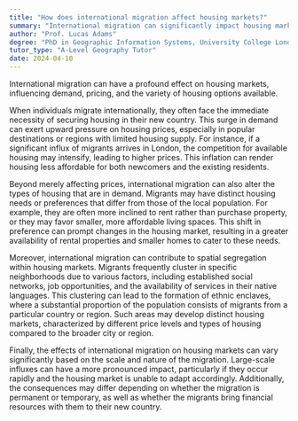 ```yaml
---
title: "How does international migration affect housing markets?"
summary: "International migration can significantly impact housing markets by influencing demand, prices, and the types of housing available."
author: "Prof. Lucas Adams"
degree: "PhD in Geographic Information Systems, University College London"
tutor_type: "A-Level Geography Tutor"
date: 2024-04-10
---
```


International migration can have a profound effect on housing markets, influencing demand, pricing, and the variety of housing options available.

When individuals migrate internationally, they often face the immediate necessity of securing housing in their new country. This surge in demand can exert upward pressure on housing prices, especially in popular destinations or regions with limited housing supply. For instance, if a significant influx of migrants arrives in London, the competition for available housing may intensify, leading to higher prices. This inflation can render housing less affordable for both newcomers and the existing residents.

Beyond merely affecting prices, international migration can also alter the types of housing that are in demand. Migrants may have distinct housing needs or preferences that differ from those of the local population. For example, they are often more inclined to rent rather than purchase property, or they may favor smaller, more affordable living spaces. This shift in preference can prompt changes in the housing market, resulting in a greater availability of rental properties and smaller homes to cater to these needs.

Moreover, international migration can contribute to spatial segregation within housing markets. Migrants frequently cluster in specific neighborhoods due to various factors, including established social networks, job opportunities, and the availability of services in their native languages. This clustering can lead to the formation of ethnic enclaves, where a substantial proportion of the population consists of migrants from a particular country or region. Such areas may develop distinct housing markets, characterized by different price levels and types of housing compared to the broader city or region.

Finally, the effects of international migration on housing markets can vary significantly based on the scale and nature of the migration. Large-scale influxes can have a more pronounced impact, particularly if they occur rapidly and the housing market is unable to adapt accordingly. Additionally, the consequences may differ depending on whether the migration is permanent or temporary, as well as whether the migrants bring financial resources with them to their new country.
    
